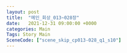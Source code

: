 ```yaml
---
layout: post
title:  "메인_회상_013~028장"
date:   2021-12-31 09:00:00 +0000
categories: Main
Tags: Story Main
SceneCode: ["scene_skip_cp013-028_q1_s10"]
---
```

